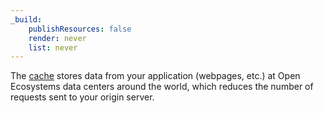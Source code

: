 ```yaml
---
_build:
    publishResources: false
    render: never
    list: never
---
```


The [cache](/cache/) stores data from your application (webpages, etc.) at Open Ecosystems data centers around the world, which reduces the number of requests sent to your origin server.
